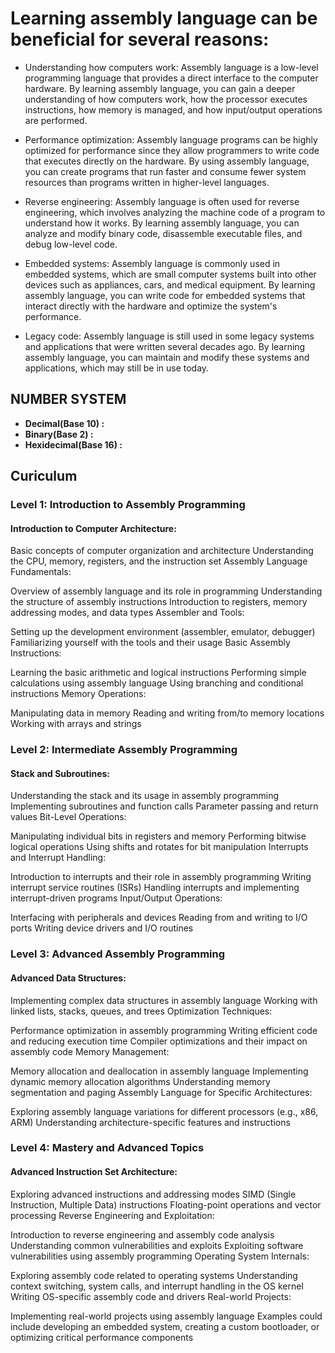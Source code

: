 # Learning assembly language can be beneficial for several reasons:

- Understanding how computers work: Assembly language is a low-level programming language that provides a direct interface to the computer hardware. By learning assembly language, you can gain a deeper understanding of how computers work, how the processor executes instructions, how memory is managed, and how input/output operations are performed.

- Performance optimization: Assembly language programs can be highly optimized for performance since they allow programmers to write code that executes directly on the hardware. By using assembly language, you can create programs that run faster and consume fewer system resources than programs written in higher-level languages.

- Reverse engineering: Assembly language is often used for reverse engineering, which involves analyzing the machine code of a program to understand how it works. By learning assembly language, you can analyze and modify binary code, disassemble executable files, and debug low-level code.

- Embedded systems: Assembly language is commonly used in embedded systems, which are small computer systems built into other devices such as appliances, cars, and medical equipment. By learning assembly language, you can write code for embedded systems that interact directly with the hardware and optimize the system's performance.

- Legacy code: Assembly language is still used in some legacy systems and applications that were written several decades ago. By learning assembly language, you can maintain and modify these systems and applications, which may still be in use today.


## NUMBER SYSTEM 

* **Decimal(Base 10) :**
* **Binary(Base 2) :**
* **Hexidecimal(Base 16) :**


## Curiculum


### Level 1: Introduction to Assembly Programming

#### Introduction to Computer Architecture:

Basic concepts of computer organization and architecture
Understanding the CPU, memory, registers, and the instruction set
Assembly Language Fundamentals:

Overview of assembly language and its role in programming
Understanding the structure of assembly instructions
Introduction to registers, memory addressing modes, and data types
Assembler and Tools:

Setting up the development environment (assembler, emulator, debugger)
Familiarizing yourself with the tools and their usage
Basic Assembly Instructions:

Learning the basic arithmetic and logical instructions
Performing simple calculations using assembly language
Using branching and conditional instructions
Memory Operations:

Manipulating data in memory
Reading and writing from/to memory locations
Working with arrays and strings
### Level 2: Intermediate Assembly Programming

#### Stack and Subroutines:

Understanding the stack and its usage in assembly programming
Implementing subroutines and function calls
Parameter passing and return values
Bit-Level Operations:

Manipulating individual bits in registers and memory
Performing bitwise logical operations
Using shifts and rotates for bit manipulation
Interrupts and Interrupt Handling:

Introduction to interrupts and their role in assembly programming
Writing interrupt service routines (ISRs)
Handling interrupts and implementing interrupt-driven programs
Input/Output Operations:

Interfacing with peripherals and devices
Reading from and writing to I/O ports
Writing device drivers and I/O routines
### Level 3: Advanced Assembly Programming

#### Advanced Data Structures:

Implementing complex data structures in assembly language
Working with linked lists, stacks, queues, and trees
Optimization Techniques:

Performance optimization in assembly programming
Writing efficient code and reducing execution time
Compiler optimizations and their impact on assembly code
Memory Management:

Memory allocation and deallocation in assembly language
Implementing dynamic memory allocation algorithms
Understanding memory segmentation and paging
Assembly Language for Specific Architectures:

Exploring assembly language variations for different processors (e.g., x86, ARM)
Understanding architecture-specific features and instructions
### Level 4: Mastery and Advanced Topics

#### Advanced Instruction Set Architecture:

Exploring advanced instructions and addressing modes
SIMD (Single Instruction, Multiple Data) instructions
Floating-point operations and vector processing
Reverse Engineering and Exploitation:

Introduction to reverse engineering and assembly code analysis
Understanding common vulnerabilities and exploits
Exploiting software vulnerabilities using assembly programming
Operating System Internals:

Exploring assembly code related to operating systems
Understanding context switching, system calls, and interrupt handling in the OS kernel
Writing OS-specific assembly code and drivers
Real-world Projects:

Implementing real-world projects using assembly language
Examples could include developing an embedded system, creating a custom bootloader, or optimizing critical performance components